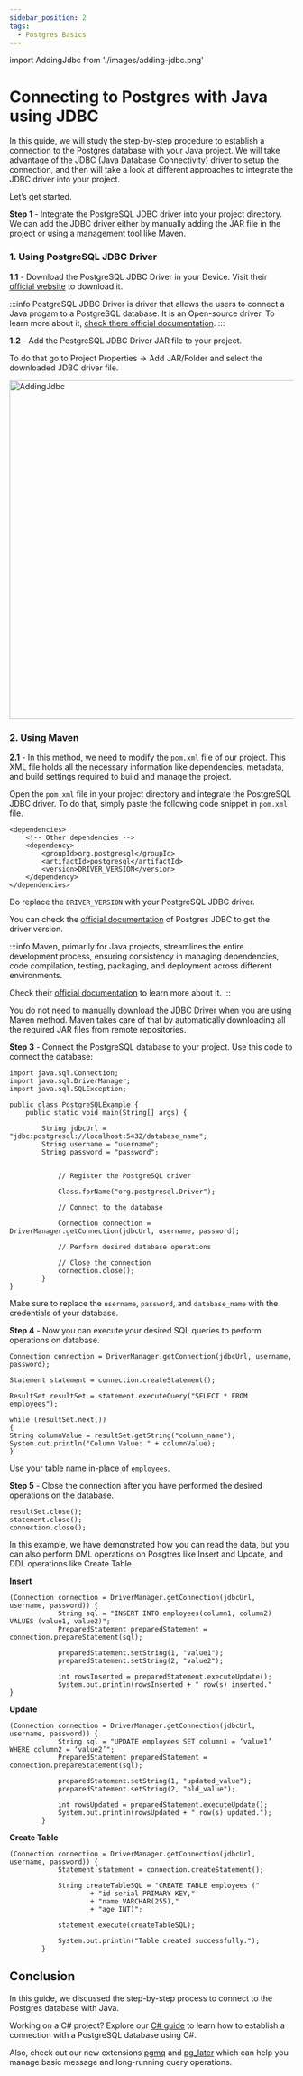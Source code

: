 ```yaml
---
sidebar_position: 2
tags:
  - Postgres Basics
---
```


import AddingJdbc from './images/adding-jdbc.png'

# Connecting to Postgres with Java using JDBC

In this guide, we will study the step-by-step procedure to establish a connection to the Postgres database with your Java project. We will take advantage of the JDBC (Java Database Connectivity) driver to setup the connection, and then will take a look at different approaches to integrate the JDBC driver into your project.

Let’s get started.

**Step 1** - Integrate the PostgreSQL JDBC driver into your project directory. We can add the JDBC driver either by manually adding the JAR file in the project or using a management tool like Maven.

### 1. Using PostgreSQL JDBC Driver

**1.1** - Download the PostgreSQL JDBC Driver in your Device. Visit their [official website](https://jdbc.postgresql.org/download/) to download it.

:::info
PostgreSQL JDBC Driver is driver that allows the users to connect a Java progam to a PostgreSQL database. It is an Open-source driver. To learn more about it, [check there official documentation](https://jdbc.postgresql.org/).
:::

**1.2** - Add the PostgreSQL JDBC Driver JAR file to your project.

To do that go to Project Properties → Add JAR/Folder and select the downloaded JDBC driver file.

<img src={AddingJdbc} width="600" alt="AddingJdbc" />

### 2. Using Maven

**2.1** - In this method, we need to modify the `pom.xml` file of our project. This XML file holds all the necessary information like dependencies, metadata, and build settings required to build and manage the project.

Open the `pom.xml` file in your project directory and integrate the PostgreSQL JDBC driver. To do that, simply paste the following code snippet in `pom.xml` file.

```
<dependencies>
    <!-- Other dependencies -->
    <dependency>
        <groupId>org.postgresql</groupId>
        <artifactId>postgresql</artifactId>
        <version>DRIVER_VERSION</version>
    </dependency>
</dependencies>
```

Do replace the `DRIVER_VERSION` with your PostgreSQL JDBC driver.

You can check the [official documentation](https://jdbc.postgresql.org/) of Postgres JDBC to get the driver version.

:::info
Maven, primarily for Java projects, streamlines the entire development process, ensuring consistency in managing dependencies, code compilation, testing, packaging, and deployment across different environments.

Check their [official documentation](https://maven.apache.org/what-is-maven.html) to learn more about it.
:::

You do not need to manually download the JDBC Driver when you are using Maven method. Maven takes care of that by automatically downloading all the required JAR files from remote repositories.

**Step 3** - Connect the PostgreSQL database to your project. Use this code to connect the database:

```
import java.sql.Connection;
import java.sql.DriverManager;
import java.sql.SQLException;

public class PostgreSQLExample {
    public static void main(String[] args) {

        String jdbcUrl = "jdbc:postgresql://localhost:5432/database_name";
        String username = "username";
        String password = "password";


            // Register the PostgreSQL driver

            Class.forName("org.postgresql.Driver");

            // Connect to the database

            Connection connection = DriverManager.getConnection(jdbcUrl, username, password);

            // Perform desired database operations

            // Close the connection
            connection.close();
        }
}

```

Make sure to replace the `username`, `password`, and `database_name` with the credentials of your database.

**Step 4** - Now you can execute your desired SQL queries to perform operations on database.

```
Connection connection = DriverManager.getConnection(jdbcUrl, username, password);

Statement statement = connection.createStatement();

ResultSet resultSet = statement.executeQuery("SELECT * FROM employees");

while (resultSet.next())
{
String columnValue = resultSet.getString("column_name");
System.out.println("Column Value: " + columnValue);
}
```

Use your table name in-place of `employees`.

**Step 5** - Close the connection after you have performed the desired operations on the database.

```
resultSet.close();
statement.close();
connection.close();
```

In this example, we have demonstrated how you can read the data, but you can also perform DML operations on Posgtres like Insert and Update, and DDL operations like Create Table.

**Insert**

```
(Connection connection = DriverManager.getConnection(jdbcUrl, username, password)) {
            String sql = "INSERT INTO employees(column1, column2) VALUES (value1, value2)";
            PreparedStatement preparedStatement = connection.prepareStatement(sql);

            preparedStatement.setString(1, "value1");
            preparedStatement.setString(2, "value2");

            int rowsInserted = preparedStatement.executeUpdate();
            System.out.println(rowsInserted + " row(s) inserted."
}
```

**Update**

```
(Connection connection = DriverManager.getConnection(jdbcUrl, username, password)) {
            String sql = "UPDATE employees SET column1 = ‘value1’ WHERE column2 = ‘value2’";
            PreparedStatement preparedStatement = connection.prepareStatement(sql);

            preparedStatement.setString(1, "updated_value");
            preparedStatement.setString(2, "old_value");

            int rowsUpdated = preparedStatement.executeUpdate();
            System.out.println(rowsUpdated + " row(s) updated.");
        }
```

**Create Table**

```
(Connection connection = DriverManager.getConnection(jdbcUrl, username, password)) {
            Statement statement = connection.createStatement();

            String createTableSQL = "CREATE TABLE employees ("
                    + "id serial PRIMARY KEY,"
                    + "name VARCHAR(255),"
                    + "age INT)";

            statement.execute(createTableSQL);

            System.out.println("Table created successfully.");
        }
```

## Conclusion

In this guide, we discussed the step-by-step process to connect to the Postgres database with Java.

Working on a C# project? Explore our [C# guide](https://tembo.io/docs/postgres_guides/connecting-to-postgres-with-c#/) to learn how to establish a connection with a PostgreSQL database using C#.

Also, check out our new extensions [pgmq](https://tembo.io/blog/introducing-pgmq) and [pg_later](https://tembo.io/blog/introducing-pg-later) which can help you manage basic message and long-running query operations.
